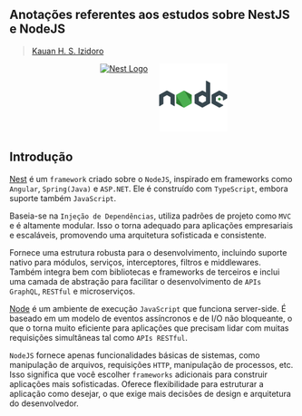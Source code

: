 ## Anotações referentes aos estudos sobre NestJS e NodeJS

> [Kauan H. S. Izidoro](www.linkedin.com/in/kauanizidoro)

<div style="display: inline-flex; justify-content: center;">
  <a href="http://nestjs.com/" target="_blank" style="margin-left: 160px">
    <img src="https://nestjs.com/img/logo-small.svg" width="120" alt="Nest Logo" />
  </a>
  <a href="http://nestjs.com/" target="_blank" style="margin-left: 20px;">
    <img src="img/icons8-nodejs-480.svg" width="120" alt="Node Logo" />
  </a>
</div>


<!-- [circleci-image]: https://img.shields.io/circleci/build/github/nestjs/nest/master?token=abc123def456
[circleci-url]: https://circleci.com/gh/nestjs/nest -->

<!-- <a href="https://www.npmjs.com/~nestjscore" target="_blank"><img src="https://img.shields.io/npm/v/@nestjs/core.svg" alt="NPM Version" /></a>
<a href="https://www.npmjs.com/~nestjscore" target="_blank"><img src="https://img.shields.io/npm/l/@nestjs/core.svg" alt="Package License" /></a>
<a href="https://www.npmjs.com/~nestjscore" target="_blank"><img src="https://img.shields.io/npm/dm/@nestjs/common.svg" alt="NPM Downloads" /></a>
<a href="https://circleci.com/gh/nestjs/nest" target="_blank"><img src="https://img.shields.io/circleci/build/github/nestjs/nest/master" alt="CircleCI" /></a>
<a href="https://coveralls.io/github/nestjs/nest?branch=master" target="_blank"><img src="https://coveralls.io/repos/github/nestjs/nest/badge.svg?branch=master#9" alt="Coverage" /></a>
<a href="https://discord.gg/G7Qnnhy" target="_blank"><img src="https://img.shields.io/badge/discord-online-brightgreen.svg" alt="Discord"/></a>
<a href="https://opencollective.com/nest#backer" target="_blank"><img src="https://opencollective.com/nest/backers/badge.svg" alt="Backers on Open Collective" /></a>
<a href="https://opencollective.com/nest#sponsor" target="_blank"><img src="https://opencollective.com/nest/sponsors/badge.svg" alt="Sponsors on Open Collective" /></a>
  <a href="https://paypal.me/kamilmysliwiec" target="_blank"><img src="https://img.shields.io/badge/Donate-PayPal-ff3f59.svg" alt="Donate us"/></a>
    <a href="https://opencollective.com/nest#sponsor"  target="_blank"><img src="https://img.shields.io/badge/Support%20us-Open%20Collective-41B883.svg" alt="Support us"></a>
  <a href="https://twitter.com/nestframework" target="_blank"><img src="https://img.shields.io/twitter/follow/nestframework.svg?style=social&label=Follow" alt="Follow us on Twitter"></a> -->


## Introdução 

[Nest](https://nestjs.com/) é um `framework` criado sobre o `NodeJS`, inspirado em frameworks como `Angular`, `Spring(Java)` e `ASP.NET`. Ele é construído com `TypeScript`, embora suporte também `JavaScript`.

Baseia-se na `Injeção de Dependências`, utiliza padrões de projeto como `MVC` e é altamente modular. Isso o torna adequado para aplicações empresariais e escaláveis, promovendo uma arquitetura sofisticada e consistente. 

Fornece uma estrutura robusta para o desenvolvimento, incluindo suporte nativo para módulos, serviços, interceptores, filtros e middlewares. Também integra bem com bibliotecas e frameworks de terceiros e inclui uma camada de abstração para facilitar o desenvolvimento de `APIs GraphQL`, `RESTful` e microserviços.


[Node](https://nodejs.org/en) é um ambiente de execução `JavaScript` que funciona server-side. É baseado em um modelo de eventos assíncronos e de I/O não bloqueante, o que o torna muito eficiente para aplicações que precisam lidar com muitas requisições simultâneas tal como `APIs RESTful`.

`NodeJS` fornece apenas funcionalidades básicas de sistemas, como manipulação de arquivos, requisições `HTTP`, manipulação de processos, etc. Isso significa que você escolher `frameworks` adicionais para construir aplicações mais sofisticadas. Oferece flexibilidade para estruturar a aplicação como desejar, o que exige mais decisões de design e arquitetura do desenvolvedor. 

